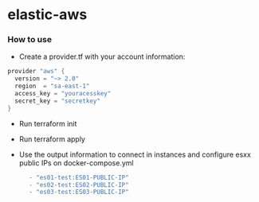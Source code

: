 # elastic-aws

### How to use

- Create a provider.tf with your account information:

```Powershell
provider "aws" {
  version = "~> 2.0"
  region  = "sa-east-1"
  access_key = "youracesskey"
  secret_key = "secretkey"
}
```

- Run terraform init

- Run terraform apply

- Use the output information to connect in instances and configure esxx public IPs on docker-compose.yml

```Powershell
      - "es01-test:ES01-PUBLIC-IP"
      - "es02-test:ES02-PUBLIC-IP"
      - "es03-test:ES03-PUBLIC-IP"
```